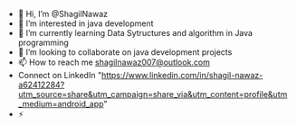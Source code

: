 - 👋 Hi, I’m @ShagilNawaz
- 👀 I’m interested in java development
- 🌱 I’m currently learning Data Sytructures and algorithm in Java programming
- 💞️ I’m looking to collaborate on java development projects
- 📫 How to reach me shagilnawaz007@outlook.com
-  Connect on LinkedIn "https://www.linkedin.com/in/shagil-nawaz-a62412284?utm_source=share&utm_campaign=share_via&utm_content=profile&utm_medium=android_app"
- ⚡

<!---
ShagilNawaz/ShagilNawaz is a ✨ special ✨ repository because its `README.md` (this file) appears on your GitHub profile.
You can click the Preview link to take a look at your changes.
--->
